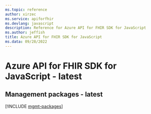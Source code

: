 ```yaml
---
ms.topic: reference
author: xirzec
ms.service: apiforfhir
ms.devlang: javascript
description: Reference for Azure API for FHIR SDK for JavaScript
ms.author: jeffish
title: Azure API for FHIR SDK for JavaScript
ms.data: 09/28/2022
---
```

# Azure API for FHIR SDK for JavaScript - latest

## Management packages - latest
[!INCLUDE [mgmt-packages](api-for-fhir-mgmt-index.md)]